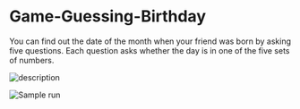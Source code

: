 # Game-Guessing-Birthday
You can find out the date of the month when your friend was born by asking five questions.
Each question asks whether the day is in one of the five sets of numbers.


![description](https://user-images.githubusercontent.com/41565191/59028982-4d893e00-8872-11e9-99fd-fc40be31025a.PNG)


![Sample run](https://user-images.githubusercontent.com/41565191/59028985-4e21d480-8872-11e9-9cb2-08e35e27f2e3.PNG)

